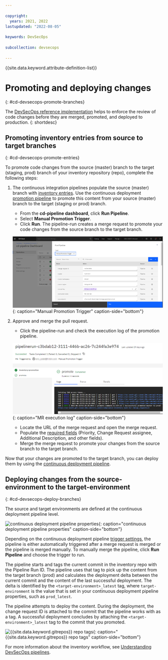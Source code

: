 ```yaml
---

copyright:
  years: 2021, 2022
lastupdated: "2022-08-05"

keywords: DevSecOps

subcollection: devsecops

---
```


{{site.data.keyword.attribute-definition-list}}

# Promoting and deploying changes
{: #cd-devsecops-promote-branches}

The [DevSecOps reference implementation](/docs/devsecops?topic=devsecops-cd-devsecops-peer-review) helps to enforce the review of code changes before they are merged, promoted, and deployed to production.
{: shortdesc}

## Promoting inventory entries from source to target branches
{: #cd-devsecops-promote-entries}

To promote code changes from the source (master) branch to the target (staging, prod) branch of your inventory repository (repo), complete the following steps:

1. The continuous integration pipelines populate the source (master) branch with [inventory entries](/docs/devsecops?topic=devsecops-cd-devsecops-inventory#inventory-entry-format). Use the continuous deployment [promotion pipeline](/docs/devsecops?topic=devsecops-cd-devsecops-promotion-pipeline) to promote this content from your source (master) branch to the target (staging or prod) branch.

   * From the **cd-pipeline dashboard**, click **Run Pipeline**. 
   * Select **Manual Promotion Trigger**.
   * Click **Run**. The pipeline-run creates a merge request to promote your code changes from the source branch to the target branch.
 
   ![Manual Promotion Trigger](images/manual-promotion-trigger.png){: caption="Manual Promotion Trigger" caption-side="bottom"}

1. Approve and merge the pull request.

   * Click the pipeline-run and check the execution log of the promotion pipeline.
 
   ![MR execution log](images/pr-exec-log.png){: caption="MR execution log" caption-side="bottom"}
 
   * Locate the URL of the merge request and open the merge request.
   * Populate the [required fields](/docs/devsecops?topic=devsecops-cd-devsecops-promotion-pipeline#cd-devsecops-promotion-pipelineoutputs) (Priority, Change Request assignee, Additional Description, and other fields).
   * Merge the merge request to promote your changes from the source branch to the target branch.

Now that your changes are promoted to the target branch, you can deploy them by using the [continuous deployment pipeline](/docs/devsecops?topic=devsecops-tutorial-cd-devsecops-template#devsecops-cd-toolchain-cd-pipeline-run).

## Deploying changes from the source-environment to the target-environment
{: #cd-devsecops-deploy-branches}

The source and target environments are defined at the continuous deployment pipeline level.

![continuous deployment pipeline properties](images/cd-env-props.png){: caption="continuous deployment pipeline properties" caption-side="bottom"}

Depending on the continuous deployment pipeline [trigger settings](/docs/devsecops?topic=devsecops-cd-devsecops-triggers), the pipeline is either automatically triggered after a merge request is merged or the pipeline is merged manually. To manually merge the pipeline, click **Run Pipeline** and choose the trigger to run.
 
The pipeline starts and tags the current commit in the inventory repo with the Pipeline Run ID. The pipeline uses that tag to pick up the content from the target branch (prod) and calculates the deployment delta between the current commit and the content of the last successful deployment. The delta is identified by the `<target-environment>_latest` tag, where `target-environment` is the value that is set in your continuous deployment pipeline properties, such as `prod_latest`.

The pipeline attempts to deploy the content. During the deployment, the change request ID is attached to the commit that the pipeline works with as a tag. A successful deployment concludes by attaching the `<target-environment>_latest` tag to the commit that you promoted.

![{{site.data.keyword.gitrepos}} repo tags](images/grit-repo-tags.png){: caption="{{site.data.keyword.gitrepos}} repo tags" caption-side="bottom"}

For more information about the inventory workflow, see [Understanding DevSecOps pipelines](/docs/devsecops?topic=devsecops-cd-devsecops-pipelines#cd-devsecops-pipelines-inventory-workflow).
